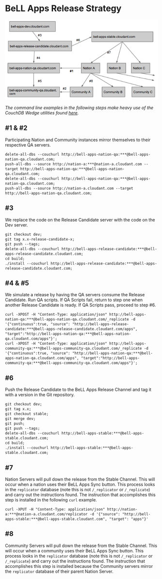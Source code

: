 # BeLL Apps Release Strategy

![BeLL Apps Release Strategy Diagram](bell-apps-release-strategy-diagram.png)

*The command line examples in the following steps make heavy use of the CouchDB Wedge utilities found [here](https://github.com/rjsteinert/CouchDB-Wedge).*

## #1 & #2 
Participating Nation and Community instances mirror themselves to their respective QA servers.

```
delete-all-dbs --couchurl http://bell-apps-nation-qa:***@bell-apps-nation-qa.cloudant.com;
push-all-dbs --source http://nation-a:***@nation-a.cloudant.com --target http://bell-apps-nation-qa:***@bell-apps-nation-qa.cloudant.com;
delete-all-dbs --couchurl http://bell-apps-nation-qa:***@bell-apps-nation-qa.cloudant.com;
push-all-dbs --source http://nation-a.cloudant.com --target http://bell-apps-nation-qa.cloudant.com;
```

## #3
We replace the code on the Release Candidate server with the code on the Dev server.
```
git checkout dev;
git tag x.x-release-candidate-x;
git push --tags;
delete-all-dbs --couchurl http://bell-apps-release-candidate:***@bell-apps-release-candidate.cloudant.com;
cd build;
./install --couchurl http://bell-apps-release-candidate:***@bell-apps-release-candidate.cloudant.com;
```

## #4 & #5 
We simulate a release by having the QA servers consume the Release Candidate. Run QA scripts. If QA Scripts fail, return to step one when another Release Candidate is ready. If QA Scripts pass, proceed to step #6.
```
curl -XPOST -H "Content-Type: application/json" http://bell-apps-nation-qa:***@bell-apps-nation-qa.cloudant.com/_replicate -d '{"continuous":true, "source": "http://bell-apps-release-candidate:***@bell-apps-release-candidate.cloudant.com/apps", "target":"http://bell-apps-nation-qa:***@bell-apps-nation-qa.cloudant.com/apps"}';
curl -XPOST -H "Content-Type: application/json" http://bell-apps-community-qa:***@bell-apps-community-qa.cloudant.com/_replicate -d '{"continuous":true, "source": "http://bell-apps-nation-qa:***@bell-apps-nation-qa.cloudant.com/apps", "target":"http://bell-apps-community-qa:***@bell-apps-community-qa.cloudant.com/apps"}';
```

## #6 
Push the Release Candidate to the BeLL Apps Release Channel and tag it with a version in the Git repository.
```
git checkout dev;
git tag x.x;
git checkout stable;
git merge dev;
git push;
git push --tags;
delete-all-dbs --couchurl http://bell-apps-stable:***@bell-apps-stable.cloudant.com;
cd build;
./install --couchurl http://bell-apps-stable:***@bell-apps-stable.cloudant.com;
```


## #7 
Nation Servers will pull down the release from the Stable Channel. This will occur when a nation uses their BeLL Apps Sync button. This process looks in the `replicator` database (note this is not `/_replicator` or `/_replicate`) and carry out the instructions found. The instruction that accomplishes this step is installed in the following `curl` example.
```
curl -XPUT -H "Content-Type: application/json" http://nation-a:***@nation-a.cloudant.com/replicator -d '{"source": "http://bell-apps-stable:***@bell-apps-stable.cloudant.com", "target": "apps"}'
```

## #8 
Community Servers will pull down the release from the Stable Channel. This will occur when a community uses their BeLL Apps Sync button. This process looks in the `replicator` database (note this is not `/_replicator` or `/_replicate`) and carry out the instructions found. The instruction that accomplishes this step is installed because the Community servers mirror the `replicator` database of their parent Nation Server.
